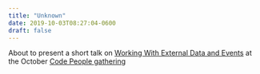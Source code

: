 ```yaml
---
title: "Unknown"
date: 2019-10-03T08:27:04-0600
draft: false
---
```


About to present a short talk on [Working With External Data and Events](z.umn.edu/external_data) at the October [Code People gathering](http://code-people.umn.edu/)
